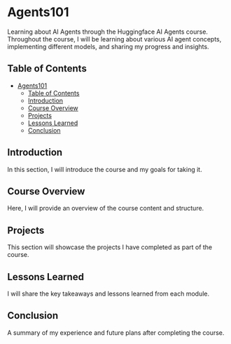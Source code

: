 # Agents101

Learning about AI Agents through the Huggingface AI Agents course. Throughout the course, I will be learning about various AI agent concepts, implementing different models, and sharing my progress and insights.

## Table of Contents
- [Agents101](#agents101)
  - [Table of Contents](#table-of-contents)
  - [Introduction](#introduction)
  - [Course Overview](#course-overview)
  - [Projects](#projects)
  - [Lessons Learned](#lessons-learned)
  - [Conclusion](#conclusion)

## Introduction
In this section, I will introduce the course and my goals for taking it.

## Course Overview
Here, I will provide an overview of the course content and structure.

## Projects
This section will showcase the projects I have completed as part of the course.

## Lessons Learned
I will share the key takeaways and lessons learned from each module.

## Conclusion
A summary of my experience and future plans after completing the course.
